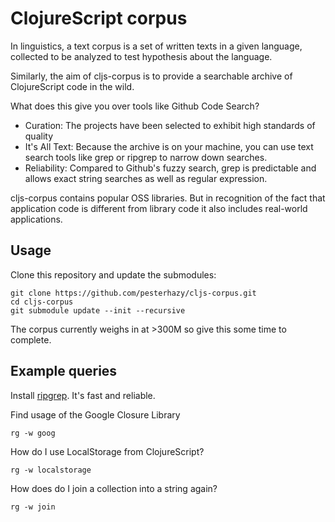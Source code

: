 # ClojureScript corpus

In linguistics, a text corpus is a set of written texts in a given language, collected to be analyzed to test hypothesis about the language.

Similarly, the aim of cljs-corpus is to provide a searchable archive of ClojureScript code in the wild.

What does this give you over tools like Github Code Search?

- Curation: The projects have been selected to exhibit high standards of quality
- It's All Text: Because the archive is on your machine, you can use text search tools like grep or ripgrep to narrow down searches.
- Reliability: Compared to Github's fuzzy search, grep is predictable and allows exact string searches as well as regular expression.

cljs-corpus contains popular OSS libraries. But in recognition of the fact that application code is different from library code it also includes real-world applications.

## Usage

Clone this repository and update the submodules:

```
git clone https://github.com/pesterhazy/cljs-corpus.git
cd cljs-corpus
git submodule update --init --recursive
```

The corpus currently weighs in at >300M so give this some time to complete.

## Example queries

Install [ripgrep](https://github.com/BurntSushi/ripgrep). It's fast and reliable.

Find usage of the Google Closure Library

```
rg -w goog
```

How do I use LocalStorage from ClojureScript?

```
rg -w localstorage
```

How does do I join a collection into a string again?

```
rg -w join
```
